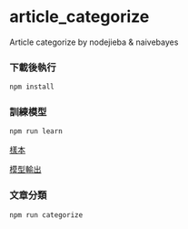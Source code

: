 # article_categorize
Article categorize by nodejieba &amp; naivebayes

### 下載後執行
```js
npm install
```

### 訓練模型
```js
npm run learn
```
[樣本](https://github.com/exinfinite/article_categorize/tree/main/src/sample.json)

[模型輸出](https://github.com/exinfinite/article_categorize/tree/main/output/model.json)

### 文章分類
```js
npm run categorize
```